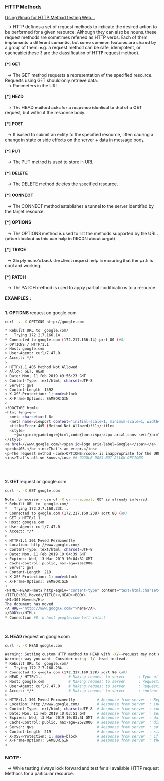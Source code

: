 <h3> HTTP Methods </h3>

<a href="./Web-Methods-Nmap.md"> Using Nmap for HTTP Method testing Web... </a>

&nbsp; -> HTTP defines a set of request methods to indicate the desired action to be performed for a given resource. Although they can also be nouns, these request methods are sometimes referred as HTTP verbs. Each of them implements a different semantic, but some common features are shared by a group of them: e.g. a request method can be safe, idempotent, or cacheable(these 3 are the classification of HTTP request method).

<h4> [*] GET </h4> 
 &nbsp; -> The GET method requests a representation of the specified resource. Requests using GET should only retrieve data.
 </br>
 &nbsp; -> Parameters in the URL
 </br>

<h4> [*]  HEAD  </h4> 
 &nbsp; -> The HEAD method asks for a response identical to that of a GET request, but without the response body.
 </br>

<h4> [*]  POST </h4> 
 &nbsp; -> It isused to submit an entity to the specified resource, often causing a change in state or side effects on the server + data in message body.
 </br>

<h4> [*]  PUT </h4> 
 &nbsp; -> The PUT method is used to store in URI.
 </br>

<h4> [*]  DELETE  </h4> 
 &nbsp; -> The DELETE method deletes the specified resource.
 </br>

<h4> [*]  CONNECT </h4> 
 &nbsp; -> The CONNECT method establishes a tunnel to the server identified by the target resource.
 </br>

<h4> [*]  OPTIONS </h4> 
 &nbsp; -> The OPTIONS method is used to list the methods supported by the URL. (often blocked as this can help in RECON about target)
 </br>

<h4> [*]  TRACE </h4> 
 &nbsp; -> Simply echo's back the client request help in ensuring that the path is cool and working.
 </br>

<h4> [*]  PATCH </h4> 
 &nbsp; -> The PATCH method is used to apply partial modifications to a resource.
 </br>
 </br>
<b>EXAMPLES : </b>
 </br>
&nbsp; <p> <b>1. OPTIONS </b>request on google.com </p>

```bash
curl -v -X OPTIONS http://google.com

* Rebuilt URL to: google.com/
*   Trying 172.217.166.14...
* Connected to google.com (172.217.166.14) port 80 (#0)
> OPTIONS / HTTP/1.1
> Host: google.com
> User-Agent: curl/7.47.0
> Accept: */*
> 
< HTTP/1.1 405 Method Not Allowed
< Allow: GET, HEAD
< Date: Mon, 11 Feb 2019 09:56:23 GMT
< Content-Type: text/html; charset=UTF-8
< Server: gws
< Content-Length: 1592
< X-XSS-Protection: 1; mode=block
< X-Frame-Options: SAMEORIGIN
< 
<!DOCTYPE html>
<html lang=en>
  <meta charset=utf-8>
  <meta name=viewport content="initial-scale=1, minimum-scale=1, width=device-width">
  <title>Error 405 (Method Not Allowed)!!1</title>
  <style>
    *{margin:0;padding:0}html,code{font:15px/22px arial,sans-serif}html{background:#fff;color:#222;padding:15px}body{margin:7% auto 0;max-width:390px;min-height:180px;padding:30px 0 15px}* > body{background:url(//www.google.com/images/errors/robot.png) 100% 5px no-repeat;padding-right:205px}p{margin:11px 0 22px;overflow:hidden}ins{color:#777;text-decoration:none}a img{border:0}@media screen and (max-width:772px){body{background:none;margin-top:0;max-width:none;padding-right:0}}#logo{background:url(//www.google.com/images/branding/googlelogo/1x/googlelogo_color_150x54dp.png) no-repeat;margin-left:-5px}@media only screen and (min-resolution:192dpi){#logo{background:url(//www.google.com/images/branding/googlelogo/2x/googlelogo_color_150x54dp.png) no-repeat 0% 0%/100% 100%;-moz-border-image:url(//www.google.com/images/branding/googlelogo/2x/googlelogo_color_150x54dp.png) 0}}@media only screen and (-webkit-min-device-pixel-ratio:2){#logo{background:url(//www.google.com/images/branding/googlelogo/2x/googlelogo_color_150x54dp.png) no-repeat;-webkit-background-size:100% 100%}}#logo{display:inline-block;height:54px;width:150px}
</style>
<a href=//www.google.com/><span id=logo aria-label=Google></span></a>
<p><b>405.</b> <ins>That’s an error.</ins>
<p>The request method <code>OPTIONS</code> is inappropriate for the URL <code>/</code>. 
<ins>That’s all we know.</ins> ## GOOGLE DOES NOT ALLOW OPTIONS

```

</br>
&nbsp; <p> <b>2. GET </b>request on google.com </p>

```bash
curl -v -X GET google.com

Note: Unnecessary use of -X or --request, GET is already inferred.
* Rebuilt URL to: google.com/
*   Trying 172.217.160.238...
* Connected to google.com (172.217.160.238) port 80 (#0)
> GET / HTTP/1.1
> Host: google.com
> User-Agent: curl/7.47.0
> Accept: */*
> 
< HTTP/1.1 301 Moved Permanently
< Location: http://www.google.com/
< Content-Type: text/html; charset=UTF-8
< Date: Mon, 11 Feb 2019 10:04:39 GMT
< Expires: Wed, 13 Mar 2019 10:04:39 GMT
< Cache-Control: public, max-age=2592000
< Server: gws
< Content-Length: 219
< X-XSS-Protection: 1; mode=block
< X-Frame-Options: SAMEORIGIN
< 
<HTML><HEAD><meta http-equiv="content-type" content="text/html;charset=utf-8">
<TITLE>301 Moved</TITLE></HEAD><BODY>
<H1>301 Moved</H1>
The document has moved
<A HREF="http://www.google.com/">here</A>.
</BODY></HTML>
* Connection #0 to host google.com left intact
```
&nbsp; <p> <b>3. HEAD </b>request on google.com </p>

```bash
curl -v -X HEAD google.com

Warning: Setting custom HTTP method to HEAD with -X/--request may not work the 
Warning: way you want. Consider using -I/--head instead.
* Rebuilt URL to: google.com/
*   Trying 172.217.160.238...
* Connected to google.com (172.217.160.238) port 80 (#0)
> HEAD / HTTP/1.1            # Making request to server      : Type of request
> Host: google.com           # Making request to server      : Requesting host
> User-Agent: curl/7.47.0    # Making request to server      : Requesting via program
> Accept: */*                # Making request to server      : content-type that the client understands
> 
< HTTP/1.1 301 Moved Permanently          # Response from server  : Reponse code
< Location: http://www.google.com/        # Response from server  : indicates the URL to redirect a page to (for 3XX)
< Content-Type: text/html; charset=UTF-8  # Response from server  : content-type that server understands     
< Date: Mon, 11 Feb 2019 10:03:51 GMT     # Response from server  : Server time  
< Expires: Wed, 13 Mar 2019 10:03:51 GMT  # Response from server  : date/time after which the response is considered stale.
< Cache-Control: public, max-age=2592000  # Response from server  : directives for caching mechanisms in both requests and responses       
< Server: gws                             # Response from server  : software used by the origin server to handle the request.
< Content-Length: 219                     # Response from server  : size of the entity body in the message, in bytes
< X-XSS-Protection: 1; mode=block         # Response from server  : if a potential XSS detected, then browser will prevent rendering of the page       
< X-Frame-Options: SAMEORIGIN             # Response from server  : the page can be in a frame as long as the site including it in the frame is the same as the one serving the page.
< 
```

<h3>NOTE : </h3> 

  &nbsp; -> While testing always look forward and test for all available HTTP request Methods for a particular resource.
